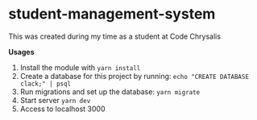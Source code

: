 # student-management-system
This was created during my time as a student at Code Chrysalis

**Usages**
1. Install the module with `yarn install`
2. Create a database for this project by running: `echo "CREATE DATABASE clack;" | psql`
3. Run migrations and set up the database: `yarn migrate`
4. Start server `yarn dev`
5. Access to localhost 3000
